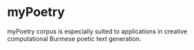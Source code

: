 # myPoetry
myPoetry corpus is especially suited to applications in creative computational Burmese poetic text generation.
